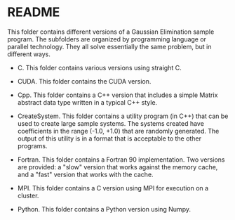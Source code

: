 
README
======

This folder contains different versions of a Gaussian Elimination sample program. The subfolders
are organized by programming language or parallel technology. They all solve essentially the
same problem, but in different ways.

+ C. This folder contains various versions using straight C.

+ CUDA. This folder contains the CUDA version.

+ Cpp. This folder contains a C++ version that includes a simple Matrix abstract data type
  written in a typical C++ style.
  
+ CreateSystem. This folder contains a utility program (in C++) that can be used to create large
  sample systems. The systems created have coefficients in the range (-1.0, +1.0) that are
  randomly generated. The output of this utility is in a format that is acceptable to the other
  programs.
  
+ Fortran. This folder contains a Fortran 90 implementation. Two versions are provided: a "slow"
  version that works against the memory cache, and a "fast" version that works with the cache.
  
+ MPI. This folder contains a C version using MPI for execution on a cluster.

+ Python. This folder contains a Python version using Numpy.
